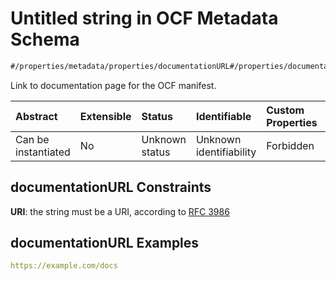 # Untitled string in OCF Metadata Schema

```txt
#/properties/metadata/properties/documentationURL#/properties/documentationURL
```

Link to documentation page for the OCF manifest.

| Abstract            | Extensible | Status         | Identifiable            | Custom Properties | Additional Properties | Access Restrictions | Defined In                                                                       |
| :------------------ | :--------- | :------------- | :---------------------- | :---------------- | :-------------------- | :------------------ | :------------------------------------------------------------------------------- |
| Can be instantiated | No         | Unknown status | Unknown identifiability | Forbidden         | Allowed               | none                | [metadata.json*](../../../../ocf-spec/0.0.1/schema/common/metadata.json "open original schema") |

## documentationURL Constraints

**URI**: the string must be a URI, according to [RFC 3986](https://tools.ietf.org/html/rfc3986 "check the specification")

## documentationURL Examples

```yaml
https://example.com/docs

```

